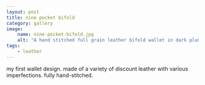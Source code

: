 ```yaml
---
layout: post
title: nine pocket bifold
category: gallery
image: 
    name: nine-pocket-bifold.jpg
    alt: "A hand stitched full grain leather bifold wallet in dark plum leather. It has a main bill pocket and a symmetrical interior with a hidden pocket and 3 card pockets on each side."
tags:
    - leather
---
```


my first wallet design. made of a variety of discount leather with various imperfections. fully hand-stitched.
